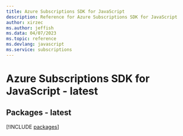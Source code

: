 ```yaml
---
title: Azure Subscriptions SDK for JavaScript
description: Reference for Azure Subscriptions SDK for JavaScript
author: xirzec
ms.author: jeffish
ms.data: 04/07/2023
ms.topic: reference
ms.devlang: javascript
ms.service: subscriptions
---
```

# Azure Subscriptions SDK for JavaScript - latest
## Packages - latest
[!INCLUDE [packages](subscriptions-index.md)]